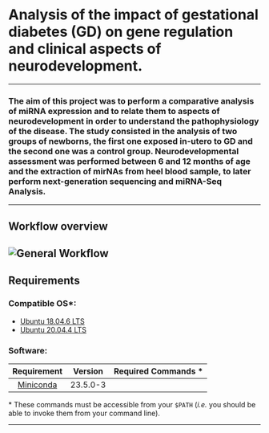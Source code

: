 # Analysis of the impact of gestational diabetes (GD) on gene regulation and clinical aspects of neurodevelopment.
---
### The aim of this project was to perform a comparative analysis of miRNA expression and to relate them to aspects of neurodevelopment in order to understand the pathophysiology of the disease. The study consisted in the analysis of two groups of newborns, the first one exposed in-utero to GD and the second one was a control group. Neurodevelopmental assessment was performed between 6 and 12 months of age and the extraction of mirNAs from heel blood sample, to later perform next-generation sequencing and miRNA-Seq Analysis.
---
## Workflow overview
![General Workflow](docs/Workflow.png) 
---

## Requirements
### Compatible OS*:
* [Ubuntu 18.04.6 LTS](https://releases.ubuntu.com/18.04/)
* [Ubuntu 20.04.4 LTS](https://releases.ubuntu.com/focal/)

### Software:
| Requirement | Version  | Required Commands * |
|:---------:|:--------:|:-------------------:|
| [Miniconda](https://docs.anaconda.com/free/miniconda/index.html) | 23.5.0-3 | 
\* These commands must be accessible from your `$PATH` (*i.e.* you should be able to invoke them from your command line).  

---